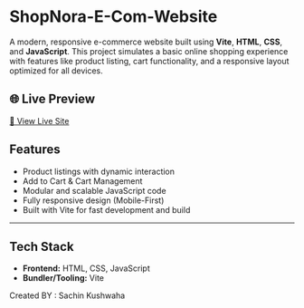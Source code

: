 # ShopNora-E-Com-Website

A modern, responsive e-commerce website built using **Vite**, **HTML**, **CSS**, and **JavaScript**. This project simulates a basic online shopping experience with features like product listing, cart functionality, and a responsive layout optimized for all devices.

## 🌐 Live Preview

[🔗 View Live Site](https://shopnora.netlify.app/)

##  Features

-  Product listings with dynamic interaction
-  Add to Cart & Cart Management
-  Modular and scalable JavaScript code
-  Fully responsive design (Mobile-First)
-  Built with Vite for fast development and build

---

##  Tech Stack

- **Frontend:** HTML, CSS, JavaScript
- **Bundler/Tooling:** Vite


Created BY : Sachin Kushwaha
